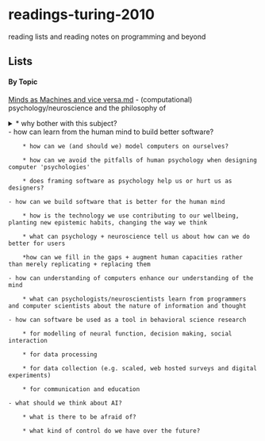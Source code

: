 # readings-turing-2010
reading lists and reading notes on programming and beyond

## Lists 

#### By Topic
[Minds as Machines and vice versa.md](https://github.com/kellydinneen/readings-turing-2010/blob/master/Minds%20as%20Machines%20and%20vice%20versa.md) - (computational) psychology/neuroscience and the philosophy of
<details>
<summary> * why bother with this subject?
<br>
	- how can learn from the human mind to build better software?
	
		* how can we (and should we) model computers on ourselves?
		
		* how can we avoid the pitfalls of human psychology when designing computer 'psychologies'
		
		* does framing software as psychology help us or hurt us as designers?	
		
	- how can we build software that is better for the human mind
	
		* how is the technology we use contributing to our wellbeing, planting new epistemic habits, changing the way we think
		
		* what can psychology + neuroscience tell us about how can we do better for users
		
		*how can we fill in the gaps + augment human capacities rather than merely replicating + replacing them
		
	- how can understanding of computers enhance our understanding of the mind
	
		* what can psychologists/neuroscientists learn from programmers and computer scientists about the nature of information and thought
		
	- how can software be used as a tool in behavioral science research
	
		* for modelling of neural function, decision making, social interaction
		
		* for data processing
		
		* for data collection (e.g. scaled, web hosted surveys and digital experiments)
		
		* for communication and education
		
	- what should we think about AI?
	
		* what is there to be afraid of?
		
		* what kind of control do we have over the future?
</details>

